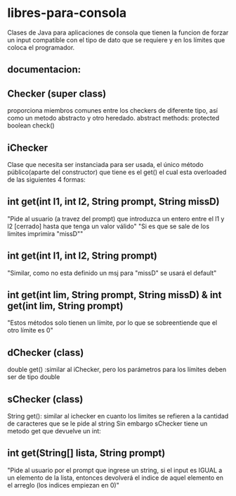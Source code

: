 # libres-para-consola

Clases de Java para aplicaciones de consola que tienen la funcion de forzar un input compatible con el tipo de dato
que se requiere y en los límites que coloca el programador.

documentacion:
-------------------------------------------------------------
Checker (super class)
------------------------
proporciona miembros comunes entre los checkers de diferente tipo, así como un metodo abstracto
y otro heredado.
abstract methods: protected boolean check()

iChecker
---------
Clase que necesita ser instanciada para ser usada, el único método público(aparte del constructor) que tiene 
es el get() el cual esta overloaded de las siguientes 4 formas:

int get(int l1, int l2, String prompt, String missD) 
----------------
"Pide al usuario (a travez del prompt) que introduzca un entero entre el l1 y l2 [cerrado] hasta que tenga un valor válido"
"Si es que se sale de los limites imprimira "missD""

int get(int l1, int l2, String prompt)
----------------
"Similar, como no esta definido un msj para "missD" se usará el default"

int get(int lim, String prompt, String missD)  &  int get(int lim, String prompt)
----------------
"Estos métodos solo tienen un límite, por lo que se sobreentiende que el otro límite es 0"

dChecker (class)
-----------------------------------------------
double get() :similar al iChecker, pero los parámetros para los límites deben ser de tipo double

sChecker (class)
------------------------------------------------
String get(): similar al ichecker en cuanto los limites se refieren a la cantidad de caracteres que se le pide al string
Sin embargo sChecker tiene un metodo get que devuelve un int:

int get(String[] lista, String prompt)
-----------------
"Pide al usuario por el prompt que ingrese un string, si el input es IGUAL a un elemento de la lista, entonces
devolverá el indice de aquel elemento en el arreglo (los indices empiezan en 0)"







